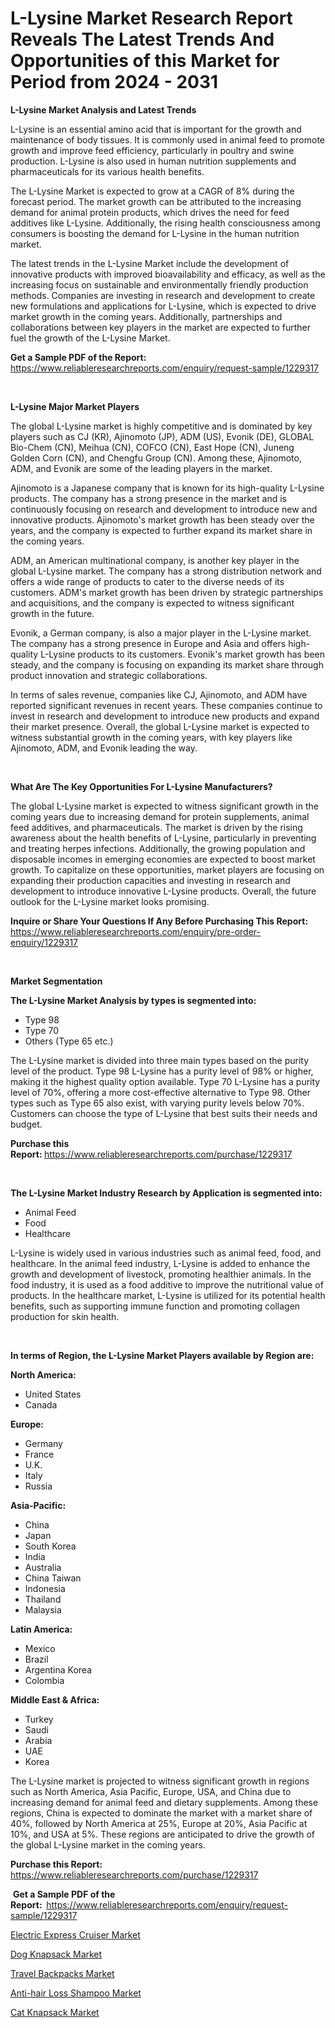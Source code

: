<p><h1>L-Lysine Market Research Report Reveals The Latest Trends And Opportunities of this Market for Period from 2024 - 2031</h1></p><p><strong>L-Lysine Market Analysis and Latest Trends</strong></p>
<p><p>L-Lysine is an essential amino acid that is important for the growth and maintenance of body tissues. It is commonly used in animal feed to promote growth and improve feed efficiency, particularly in poultry and swine production. L-Lysine is also used in human nutrition supplements and pharmaceuticals for its various health benefits.</p><p>The L-Lysine Market is expected to grow at a CAGR of 8% during the forecast period. The market growth can be attributed to the increasing demand for animal protein products, which drives the need for feed additives like L-Lysine. Additionally, the rising health consciousness among consumers is boosting the demand for L-Lysine in the human nutrition market.</p><p>The latest trends in the L-Lysine Market include the development of innovative products with improved bioavailability and efficacy, as well as the increasing focus on sustainable and environmentally friendly production methods. Companies are investing in research and development to create new formulations and applications for L-Lysine, which is expected to drive market growth in the coming years. Additionally, partnerships and collaborations between key players in the market are expected to further fuel the growth of the L-Lysine Market.</p></p>
<p><strong>Get a Sample PDF of the Report:&nbsp;</strong> <a href="https://www.reliableresearchreports.com/enquiry/request-sample/1229317">https://www.reliableresearchreports.com/enquiry/request-sample/1229317</a></p>
<p>&nbsp;</p>
<p><strong>L-Lysine Major Market Players</strong></p>
<p><p>The global L-Lysine market is highly competitive and is dominated by key players such as CJ (KR), Ajinomoto (JP), ADM (US), Evonik (DE), GLOBAL Bio-Chem (CN), Meihua (CN), COFCO (CN), East Hope (CN), Juneng Golden Corn (CN), and Chengfu Group (CN). Among these, Ajinomoto, ADM, and Evonik are some of the leading players in the market.</p><p>Ajinomoto is a Japanese company that is known for its high-quality L-Lysine products. The company has a strong presence in the market and is continuously focusing on research and development to introduce new and innovative products. Ajinomoto's market growth has been steady over the years, and the company is expected to further expand its market share in the coming years.</p><p>ADM, an American multinational company, is another key player in the global L-Lysine market. The company has a strong distribution network and offers a wide range of products to cater to the diverse needs of its customers. ADM's market growth has been driven by strategic partnerships and acquisitions, and the company is expected to witness significant growth in the future.</p><p>Evonik, a German company, is also a major player in the L-Lysine market. The company has a strong presence in Europe and Asia and offers high-quality L-Lysine products to its customers. Evonik's market growth has been steady, and the company is focusing on expanding its market share through product innovation and strategic collaborations.</p><p>In terms of sales revenue, companies like CJ, Ajinomoto, and ADM have reported significant revenues in recent years. These companies continue to invest in research and development to introduce new products and expand their market presence. Overall, the global L-Lysine market is expected to witness substantial growth in the coming years, with key players like Ajinomoto, ADM, and Evonik leading the way.</p></p>
<p>&nbsp;</p>
<p><strong>What Are The Key Opportunities For L-Lysine Manufacturers?</strong></p>
<p><p>The global L-Lysine market is expected to witness significant growth in the coming years due to increasing demand for protein supplements, animal feed additives, and pharmaceuticals. The market is driven by the rising awareness about the health benefits of L-Lysine, particularly in preventing and treating herpes infections. Additionally, the growing population and disposable incomes in emerging economies are expected to boost market growth. To capitalize on these opportunities, market players are focusing on expanding their production capacities and investing in research and development to introduce innovative L-Lysine products. Overall, the future outlook for the L-Lysine market looks promising.</p></p>
<p><strong>Inquire or Share Your Questions If Any Before Purchasing This Report:</strong> <a href="https://www.reliableresearchreports.com/enquiry/pre-order-enquiry/1229317">https://www.reliableresearchreports.com/enquiry/pre-order-enquiry/1229317</a></p>
<p>&nbsp;</p>
<p><strong>Market Segmentation</strong></p>
<p><strong>The L-Lysine Market Analysis by types is segmented into:</strong></p>
<p><ul><li>Type 98</li><li>Type 70</li><li>Others (Type 65 etc.)</li></ul></p>
<p><p>The L-Lysine market is divided into three main types based on the purity level of the product. Type 98 L-Lysine has a purity level of 98% or higher, making it the highest quality option available. Type 70 L-Lysine has a purity level of 70%, offering a more cost-effective alternative to Type 98. Other types such as Type 65 also exist, with varying purity levels below 70%. Customers can choose the type of L-Lysine that best suits their needs and budget.</p></p>
<p><strong>Purchase this Report:&nbsp;</strong><a href="https://www.reliableresearchreports.com/purchase/1229317">https://www.reliableresearchreports.com/purchase/1229317</a></p>
<p>&nbsp;</p>
<p><strong>The L-Lysine Market Industry Research by Application is segmented into:</strong></p>
<p><ul><li>Animal Feed</li><li>Food</li><li>Healthcare</li></ul></p>
<p><p>L-Lysine is widely used in various industries such as animal feed, food, and healthcare. In the animal feed industry, L-Lysine is added to enhance the growth and development of livestock, promoting healthier animals. In the food industry, it is used as a food additive to improve the nutritional value of products. In the healthcare market, L-Lysine is utilized for its potential health benefits, such as supporting immune function and promoting collagen production for skin health.</p></p>
<p>&nbsp;</p>
<p><strong>In terms of Region, the L-Lysine Market Players available by Region are:</strong></p>
<p>
    <p> <strong> North America: </strong>
        <ul>
            <li>United States</li>
            <li>Canada</li>
        </ul>
        </p> 
    <p> <strong> Europe: </strong>
        <ul>
            <li>Germany</li>
            <li>France</li>
            <li>U.K.</li>
            <li>Italy</li>
            <li>Russia</li>
        </ul>
        </p> 
    <p> <strong> Asia-Pacific: </strong>
        <ul>
            <li>China</li>
            <li>Japan</li>
            <li>South Korea</li>
            <li>India</li>
            <li>Australia</li>
            <li>China Taiwan</li>
            <li>Indonesia</li>
            <li>Thailand</li>
            <li>Malaysia</li>
        </ul>
        </p> 
    <p> <strong> Latin America: </strong>
        <ul>
            <li>Mexico</li>
            <li>Brazil</li>
            <li>Argentina Korea</li>
            <li>Colombia</li>
        </ul>
        </p> 
    <p> <strong> Middle East & Africa: </strong>
        <ul>
            <li>Turkey</li>
            <li>Saudi</li>
            <li>Arabia</li>
            <li>UAE</li>
            <li>Korea</li>
        </ul>
    </p>
    </p>
<p><p>The L-Lysine market is projected to witness significant growth in regions such as North America, Asia Pacific, Europe, USA, and China due to increasing demand for animal feed and dietary supplements. Among these regions, China is expected to dominate the market with a market share of 40%, followed by North America at 25%, Europe at 20%, Asia Pacific at 10%, and USA at 5%. These regions are anticipated to drive the growth of the global L-Lysine market in the coming years.</p></p>
<p><strong>Purchase this Report: </strong><a href="https://www.reliableresearchreports.com/purchase/1229317">https://www.reliableresearchreports.com/purchase/1229317</a></p>
<p>&nbsp;<strong>Get a Sample PDF of the Report:&nbsp;&nbsp;</strong><a href="https://www.reliableresearchreports.com/enquiry/request-sample/1229317">https://www.reliableresearchreports.com/enquiry/request-sample/1229317</a></p>
<p><strong></strong></p>
<p><p><a href="https://issuu.com/reportprime-2/docs/electric-express-cruiser-market-size-2030.pptx">Electric Express Cruiser Market</a></p><p><a href="https://medium.com/@juleshahn3456/dog-knapsack-market-outlook-industry-overview-and-forecast-2024-to-2031-1ca380babbdd">Dog Knapsack Market</a></p><p><a href="https://medium.com/@joshuajackson1010/decoding-travel-backpacks-market-metrics-market-share-trends-and-growth-patterns-fac824cbadce">Travel Backpacks Market</a></p><p><a href="https://issuu.com/reportprime-2/docs/anti-hair-loss-shampoo-market-size-2030.pptx">Anti-hair Loss Shampoo Market</a></p><p><a href="https://medium.com/@juleshahn3456/cat-knapsack-market-trends-forecast-and-competitive-analysis-to-2031-4a3785d3615d">Cat Knapsack Market</a></p></p>